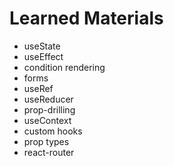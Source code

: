 # Learned Materials

- useState
- useEffect
- condition rendering
- forms
- useRef
- useReducer
- prop-drilling
- useContext
- custom hooks
- prop types
- react-router
